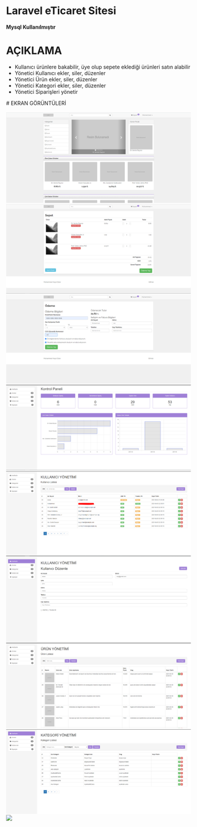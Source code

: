 # Laravel eTicaret Sitesi
<b>Mysql Kullanılmıştır</b><br>

# AÇIKLAMA
<ul>
<li>Kullanıcı ürünlere bakabilir, üye olup sepete eklediği ürünleri satın alabilir</li>
<li>Yönetici Kullanıcı ekler, siler, düzenler</li>
<li>Yönetici Ürün ekler, siler, düzenler</li>
<li>Yönetici Kategori ekler, siler, düzenler</li>
<li>Yönetici Siparişleri yönetir</li>

</ul>
# EKRAN GÖRÜNTÜLERİ
<br><br>
<img src="Ekran_Goruntuleri/1-kullanıcı-anaekran.PNG" >
<img src="Ekran_Goruntuleri/2-kullanıcı-sepet.PNG" >
<img src="Ekran_Goruntuleri/3-kullanıcı-odeme.PNG">
<img src="Ekran_Goruntuleri/4-admin-anasayfa.PNG">
<img src="Ekran_Goruntuleri/5-admin-kullanıcı.PNG">
<img src="Ekran_Goruntuleri/6-admin-kullanıcı-guncel-kayit.PNG">
<img src="Ekran_Goruntuleri/7-admin_urun.PNG">
<img src="Ekran_Goruntuleri/8-admin_kategori.PNG">
<img src="Ekran_Goruntuleri/9-admin_sipariş.PNG">

